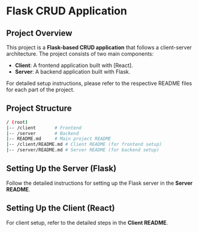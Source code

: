 # Flask CRUD Application

## Project Overview

This project is a **Flask-based CRUD application** that follows a client-server architecture. The project consists of two main components:

- **Client**: A frontend application built with [React].
- **Server**: A backend application built with Flask.

For detailed setup instructions, please refer to the respective README files for each part of the project.

## Project Structure

```bash
/ (root)
|-- /client       # Frontend
|-- /server       # Backend
|-- README.md     # Main project README
|-- /client/README.md # Client README (for frontend setup)
|-- /server/README.md # Server README (for backend setup)
```
## Setting Up the Server (Flask)
Follow the detailed instructions for setting up the Flask server in the **Server README**.

## Setting Up the Client (React)
For client setup, refer to the detailed steps in the **Client README**.


